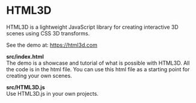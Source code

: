 # HTML3D
HTML3D is a lightweight JavaScript library for creating interactive 3D scenes using CSS 3D transforms.

See the demo at: https://html3d.com

**src/index.html**<br>
The demo is a showcase and tutorial of what is possible with HTML3D. All the code is in the html file. You can use this html file as a starting point for creating your own scenes.

**src/HTML3D.js**<br>
Use HTML3D.js in your own projects.
